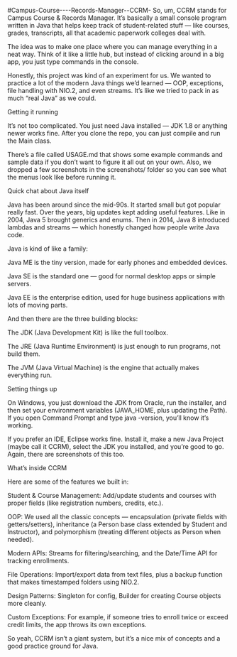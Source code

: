 #Campus-Course----Records-Manager--CCRM-
So, um, CCRM stands for Campus Course & Records Manager. It’s basically a small console program written in Java that helps keep track of student-related stuff — like courses, grades, transcripts, all that academic paperwork colleges deal with.

The idea was to make one place where you can manage everything in a neat way. Think of it like a little hub, but instead of clicking around in a big app, you just type commands in the console.

Honestly, this project was kind of an experiment for us. We wanted to practice a lot of the modern Java things we’d learned — OOP, exceptions, file handling with NIO.2, and even streams. It’s like we tried to pack in as much “real Java” as we could.

Getting it running

It’s not too complicated. You just need Java installed — JDK 1.8 or anything newer works fine. After you clone the repo, you can just compile and run the Main class.

There’s a file called USAGE.md that shows some example commands and sample data if you don’t want to figure it all out on your own. Also, we dropped a few screenshots in the screenshots/ folder so you can see what the menus look like before running it.

Quick chat about Java itself

Java has been around since the mid-90s. It started small but got popular really fast. Over the years, big updates kept adding useful features. Like in 2004, Java 5 brought generics and enums. Then in 2014, Java 8 introduced lambdas and streams — which honestly changed how people write Java code.

Java is kind of like a family:

Java ME is the tiny version, made for early phones and embedded devices.

Java SE is the standard one — good for normal desktop apps or simple servers.

Java EE is the enterprise edition, used for huge business applications with lots of moving parts.

And then there are the three building blocks:

The JDK (Java Development Kit) is like the full toolbox.

The JRE (Java Runtime Environment) is just enough to run programs, not build them.

The JVM (Java Virtual Machine) is the engine that actually makes everything run.

Setting things up

On Windows, you just download the JDK from Oracle, run the installer, and then set your environment variables (JAVA_HOME, plus updating the Path). If you open Command Prompt and type java -version, you’ll know it’s working.

If you prefer an IDE, Eclipse works fine. Install it, make a new Java Project (maybe call it CCRM), select the JDK you installed, and you’re good to go. Again, there are screenshots of this too.

What’s inside CCRM

Here are some of the features we built in:

Student & Course Management: Add/update students and courses with proper fields (like registration numbers, credits, etc.).

OOP: We used all the classic concepts — encapsulation (private fields with getters/setters), inheritance (a Person base class extended by Student and Instructor), and polymorphism (treating different objects as Person when needed).

Modern APIs: Streams for filtering/searching, and the Date/Time API for tracking enrollments.

File Operations: Import/export data from text files, plus a backup function that makes timestamped folders using NIO.2.

Design Patterns: Singleton for config, Builder for creating Course objects more cleanly.

Custom Exceptions: For example, if someone tries to enroll twice or exceed credit limits, the app throws its own exceptions.

So yeah, CCRM isn’t a giant system, but it’s a nice mix of concepts and a good practice ground for Java.
